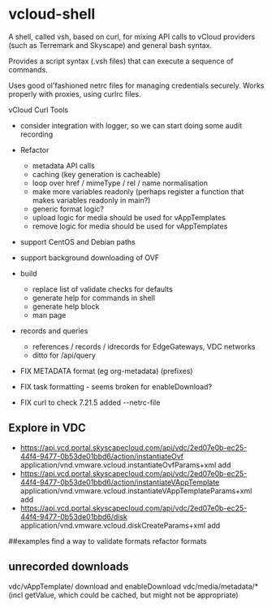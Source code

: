 vcloud-shell
===========
A shell, called vsh, based on curl, for mixing API calls to vCloud providers (such as Terremark and Skyscape) and general bash syntax.

Provides a script syntax (.vsh files) that can execute a sequence of commands.

Uses good ol'fashioned netrc files for managing credentials securely. Works properly with proxies, using curlrc files.


vCloud Curl Tools

* consider integration with logger, so we can start doing some audit recording
* Refactor
	* metadata API calls
	* caching (key generation is cacheable)
	* loop over href / mimeType / rel / name normalisation
    * make more variables readonly (perhaps register a function that makes variables readonly in main?)
    * generic format logic?
    * upload logic for media should be used for vAppTemplates
    * remove logic for media should be used for vAppTemplates
* support CentOS and Debian paths
* support background downloading of OVF
* build
  * replace list of validate checks for defaults
  * generate help for commands in shell
  * generate help block
  * man page
* records and queries
	* references / records / idrecords for EdgeGateways, VDC networks
	* ditto for /api/query
	
* FIX METADATA format (eg org-metadata) (prefixes)
* FIX task formatting - seems broken for enableDownload?
* FIX curl to check 7.21.5 added --netrc-file

## Explore in VDC
* https://api.vcd.portal.skyscapecloud.com/api/vdc/2ed07e0b-ec25-44f4-9477-0b53de01bbd6/action/instantiateOvf	application/vnd.vmware.vcloud.instantiateOvfParams+xml	add
* https://api.vcd.portal.skyscapecloud.com/api/vdc/2ed07e0b-ec25-44f4-9477-0b53de01bbd6/action/instantiateVAppTemplate	application/vnd.vmware.vcloud.instantiateVAppTemplateParams+xml	add
* https://api.vcd.portal.skyscapecloud.com/api/vdc/2ed07e0b-ec25-44f4-9477-0b53de01bbd6/disk	application/vnd.vmware.vcloud.diskCreateParams+xml	add


##examples
find a way to validate formats
refactor formats

## unrecorded downloads
vdc/vAppTemplate/ download and enableDownload
vdc/media/metadata/* (incl getValue, which could be cached, but might not be appropriate)